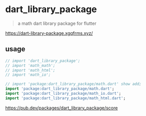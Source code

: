 # dart_library_package

> a math dart library package for flutter

https://dart-library-package.xgqfrms.xyz/

## usage

```dart
// import 'dart_library_package';
// import 'math_math';
// import 'math_html';
// import 'math_io';

// import 'package:dart_library_package/math.dart' show add;
import 'package:dart_library_package/math.dart';
import 'package:dart_library_package/math_io.dart';
import 'package:dart_library_package/math_html.dart';

```

https://pub.dev/packages/dart_library_package/score

